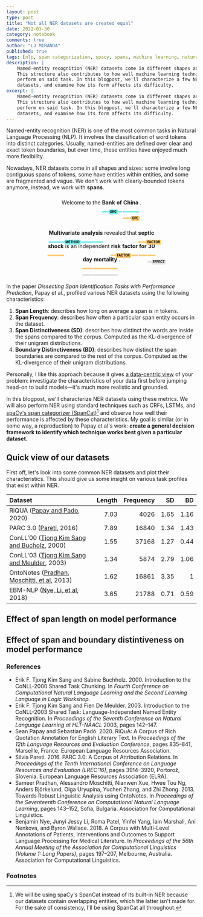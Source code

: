 ```yaml
---
layout: post
type: post
title: "Not all NER datasets are created equal"
date: 2022-03-30
category: notebook
comments: true
author: "LJ MIRANDA"
published: true
tags: [nlp, span categorization, spacy, spans, machine learning, natural language processing, linguistics]
description: |
    Named-entity recognition (NER) datasets come in different shapes and sizes.
    This structure also contributes to how well machine learning techniques
    perform on said task. In this blogpost, we'll characterize a few NER
    datasets, and examine how its form affects its difficulty.
excerpt: |
    Named-entity recognition (NER) datasets come in different shapes and sizes.
    This structure also contributes to how well machine learning techniques
    perform on said task. In this blogpost, we'll characterize a few NER
    datasets, and examine how its form affects its difficulty.
---
```



<span class="firstcharacter">N</span>amed-entity recognition (NER) is one of
the most common tasks in Natural Language Processing (NLP). It involves the
classification of word tokens into distinct categories. Usually, named-entities
are defined over clear and exact token boundaries, but over time, these
entities have enjoyed much more flexibility.

Nowadays, NER datasets come in all shapes and sizes: some involve long
contiguous spans of tokens, some have entities within entities, and some are
fragmented and vague. We don't work with clearly-bounded tokens anymore,
instead, we work with **spans**.

<div class="spans" style="line-height: 2.5; direction: ltr; text-align:
center">Welcome to the <span style="font-weight: bold; display: inline-block;
position: relative;"> Bank<span style="background: #7aecec; top: 40px; height:
4px; left: -1px; width: calc(100% + 2px); position: absolute;"> </span> <span
style="background: #7aecec; top: 40px; height: 4px; border-top-left-radius:
3px; border-bottom-left-radius: 3px; left: -1px; width: calc(100% + 2px);
position: absolute;"> <span style="background: #7aecec; color: #000; top:
-0.5em; padding: 2px 3px; position: absolute; font-size: 0.6em; font-weight:
bold; line-height: 1; border-radius: 3px"> ORG </span> </span> </span> <span
style="font-weight: bold; display: inline-block; position: relative;">of <span
style="background: #7aecec; top: 40px; height: 4px; left: -1px; width:
calc(100% + 2px); position: absolute;"></span></span> <span style="font-weight:
bold; display: inline-block; position:relative;"> China<span style="background:
#7aecec; top: 40px; height: 4px;left: -1px; width: calc(100% + 2px); position:
absolute;"> </span><span style="background: #feca74; top: 57px; height: 4px;
left: -1px; width: calc(100% + 2px); position: absolute;"> </span><span
style="background: #feca74; top: 57px; height: 4px; border-top-left-radius:
3px; border-bottom-left-radius: 3px; left: -1px; width: calc(100% + 2px);
position: absolute;"> <span style="background: #feca74; color: #000; top:
-0.5em; padding: 2px 3px; position: absolute; font-size: 0.6em; font-weight:
bold; line-height: 1; border-radius: 3px"> GPE </span> </span></span> . </div>

&nbsp;

<div class="spans" style="width: 60%; line-height: 2.5; direction: ltr;
text-align: center; margin: auto;"> <span style="font-weight: bold; display:
inline-block; position: relative;"> Multivariate <span style="background: #ddd;
top: 40px; height: 4px; left: -1px; width: calc(100% + 2px); position:
absolute;"> </span><span style="background: #7aecec; top: 40px; height: 4px;
border-top-left-radius: 3px; border-bottom-left-radius: 3px; left: -1px; width:
calc(100% + 2px); position: absolute;"> <span style="background: #7aecec; z-index:
10; color: #000; top: -0.5em; padding: 2px 3px; position: absolute; font-size:
0.6em; font-weight: bold; line-height: 1; border-radius: 3px">
METHOD</span></span> </span> <span style="font-weight: bold; display:
inline-block; position: relative;"> analysis <span style="background: #7aecec;
top: 40px; height: 4px; left: -1px; width: calc(100% + 2px); position:
absolute;"> </span> </span> revealed that <span style="font-weight: bold;
display: inline-block; position: relative;"> septic <span style="background:
#feca74; top: 40px; height: 4px; left: -1px; width: calc(100% + 2px); position:
absolute;"> </span> <span style="background: #feca74; top: 40px; height: 4px;
border-top-left-radius: 3px; border-bottom-left-radius: 3px; left: -1px; width:
calc(100% + 2px); position: absolute;"> <span style="background: #feca74; z-index:
10; color: #000; top: -0.5em; padding: 2px 3px; position: absolute; font-size:
0.6em; font-weight: bold; line-height: 1; border-radius: 3px"> FACTOR </span>
</span> </span> <span style="font-weight: bold; display: inline-block;
position: relative;"> shock <span style="background: #feca74; top: 40px; height:
4px; left: -1px; width: calc(100% + 2px); position: absolute;"> </span> </span>
is an independent <span style="font-weight: bold; display: inline-block;
position: relative;"> risk <span style="background: #feca74; top: 40px; height:
4px; left: -1px; width: calc(100% + 2px); position: absolute;"> </span> <span
style="background: #feca74; top: 40px; height: 4px; border-top-left-radius: 3px;
border-bottom-left-radius: 3px; left: -1px; width: calc(100% + 2px); position:
absolute;"> <span style="background: #feca74; z-index: 10; color: #000; top:
-0.5em; padding: 2px 3px; position: absolute; font-size: 0.6em; font-weight:
bold; line-height: 1; border-radius: 3px"> FACTOR </span> </span> </span> <span
style="font-weight: bold; display: inline-block; position: relative;"> factor
<span style="background: #feca74; top: 40px; height: 4px; left: -1px; width:
calc(100% + 2px); position: absolute;"> </span> </span> <span
style="font-weight: bold; display: inline-block; position: relative;"> for
<span style="background: #feca74; top: 40px; height: 4px; left: -1px; width:
calc(100% + 2px); position: absolute;"> </span> </span> <span
style="font-weight: bold; display: inline-block; position: relative;"> 30 <span
style="background: #feca74; top: 40px; height: 4px; left: -1px; width: calc(100% +
2px); position: absolute;"> </span> <span style="background: #feca74; top: 57px;
height: 4px; left: -1px; width: calc(100% + 2px); position: absolute;"> </span>
<span style="background: #ddd; top: 57px; height: 4px; border-top-left-radius:
3px; border-bottom-left-radius: 3px; left: -1px; width: calc(100% + 2px);
position: absolute;"> <span style="background: #ddd; z-index: 10; color: #000;
top: -0.5em; padding: 2px 3px; position: absolute; font-size: 0.6em;
font-weight: bold; line-height: 1; border-radius: 3px"> EFFECT </span>
</span></span> <span style="font-weight: bold; display: inline-block; position:
relative;"> day <span style="background: #feca74; top: 40px; height: 4px; left:
-1px; width: calc(100% + 2px); position: absolute;"> </span> <span
style="background: #ddd; top: 57px; height: 4px; left: -1px; width: calc(100% +
2px); position: absolute;"> </span> </span> <span style="font-weight: bold;
display: inline-block; position: relative;"> mortality <span style="background:
#feca74; top: 40px; height: 4px; left: -1px; width: calc(100% + 2px); position:
absolute;"> </span> <span style="background: #ddd; top: 57px; height: 4px;
left: -1px; width: calc(100% + 2px); position: absolute;"> </span> </span> .
</div>

&nbsp;

In the paper *Dissecting Span Identification Tasks with Performance
Prediction*, Papay et al., profiled various NER datasets using the following
characteristics: 

1. **Span Length**: describes how long on average a span is in tokens.
2. **Span Frequency**: describes how often a particular span entity occurs in
    the dataset.
3. **Span Distinctiveness (SD)**: describes how distinct the words are inside the
    spans compared to the corpus. Computed as the KL-divergence of their
    unigram distributions.
4. **Boundary Distinctiveness (BD)**: describes how distinct the span boundaries are
    compared to the rest of the corpus. Computed as the KL-divergence of their
    unigram distributions.

Personally, I like this approach because it gives [a data-centric
view](/notebook/2021/07/30/data-centric-ml/) of your problem: investigate the
characteristics of your data first before jumping head-on to build
models&mdash;it's much more realistic and grounded.

In this blogpost, we'll characterize NER datasets using these metrics.  We will
also perform NER using standard techniques such as CRFs, LSTMs, and [spaCy's
span categorizer (SpanCat)](https://spacy.io/api/spancategorizer)[^1] and
observe how well their performance is affected by these characteristics. My
goal is similar (or in some way, a reproduction) to Papay et al's work:
**create a general decision framework to identify which technique works best
given a particular dataset.**

## Quick view of our datasets

First off, let's look into some common NER datasets and plot their
characteristics. This should give us some insight on various task profiles
that exist within NER.

| Dataset   |   Length |   Frequency |   SD |   BD |
|:----------|---------:|------------:|-----:|-----:|
| RiQUA (<a href="#papay2020riqua">Papay and Pado</a>, 2020)|     7.03 |        4026 | 1.65 | 1.16 |
| PARC 3.0 (<a href="#pareti2016parc">Pareti</a>, 2016) |     7.89 |       16840 | 1.34 | 1.43 |
| ConLL'00 (<a href="#sang2000conll00">Tjong Kim Sang and Bucholz</a>, 2000)  |     1.55 |       37168 | 1.27 | 0.44 |
| ConLL'03 (<a href="#sang2003conll03">Tjong Kim Sang and Meulder</a>, 2003)  |     1.34 |        5874 | 2.79 | 1.06 |
| OntoNotes (<a href="#pradhan2013ontonotes">Pradhan, Moschitti, et al</a>, 2013) |     1.62 |       16861 | 3.35 | 1    |
| EBM-NLP (<a href="#nye2018ebm">Nye, Li, et al</a>, 2018)  |     3.65 |       21788 | 0.71 | 0.59 |



<!-- introduce task profiles -->


## Effect of span length on model performance


## Effect of span and boundary distintiveness on model performance






<!--

- What is NER
    - NER datasets in the wild
- Introduce Papay et al's work: introduce 4 span characteristics
- Introduce the datasets we'll use
    - Standard NER: OntoNotes, ConLL
    - Quotation detection: RIQUA
    - Nested NER: ACE2004, ACE2005, GENIA
    - A few domain-specific datasets: EBM-NLP
-->

### References


* <a id="sang2000conll00">Erik F. Tjong Kim Sang and Sabine Buchholz</a>. 2000. Introduction to the CoNLL-2000 Shared Task Chunking. In *Fourth Conference on Computational Natural Language Learning and the Second Learning Language in Logic Workshop.*
* <a id="sang2003conll03">Erik F. Tjong Kim Sang and Fien De Meulder</a>. 2003. Introduction to the CoNLL-2003 Shared Task: Language-Independent Named Entity Recognition. In *Proceedings of the Seventh Conference on Natural Language Learning at HLT-NAACL* 2003, pages 142–147.
* <a id="papay2020riqua">Sean Papay and Sebastian Padó</a>. 2020. RiQuA: A Corpus of Rich Quotation Annotation for English Literary Text. In *Proceedings of the 12th Language Resources and Evaluation Conference*, pages 835–841, Marseille, France. European Language Resources Association.
* <a id="pareti2016parc">Silvia Pareti</a>. 2016. PARC 3.0: A Corpus of Attribution Relations. In *Proceedings of the Tenth International Conference on Language Resources and Evaluation (LREC'16)*, pages 3914–3920, Portorož, Slovenia. European Language Resources Association (ELRA).
* <a id="pradhan2013ontonotes">Sameer Pradhan, Alessandro Moschitti, Nianwen Xue, Hwee Tou Ng, Anders Björkelund, Olga Uryupina, Yuchen Zhang, and Zhi Zhong</a>. 2013. Towards Robust Linguistic Analysis using OntoNotes. In *Proceedings of the Seventeenth Conference on Computational Natural Language Learning*, pages 143–152, Sofia, Bulgaria. Association for Computational Linguistics.
* <a id="nye2018ebm">Benjamin Nye, Junyi Jessy Li, Roma Patel, Yinfei Yang, Iain Marshall, Ani Nenkova, and Byron Wallace</a>. 2018. A Corpus with Multi-Level Annotations of Patients, Interventions and Outcomes to Support Language Processing for Medical Literature. In *Proceedings of the 56th Annual Meeting of the Association for Computational Linguistics (Volume 1: Long Papers)*, pages 197–207, Melbourne, Australia. Association for Computational Linguistics.



### Footnotes

[^1]:
    
    We will be using spaCy's SpanCat instead of its built-in NER because our
    datasets contain overlapping entities, which the latter isn't made for. For
    the sake of consistency, I'll be using SpanCat all throughout.

